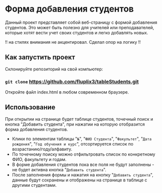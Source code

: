 # Форма добавления студентов
Данный проект представляет собой веб-страницу с формой добавления студентов. Это может быть полезно для учителей или преподавателей, которые хотят вести учет своих студентов и легко добавлять новых.

!! на стилях внимания не акцентировал. Сделал опор на логику !!

## Как запустить проект
Склонируйте репозиторий на свой компьютер:

### `git clone` https://github.com/fluplix3/tableStudents.git
Откройте файл index.html в любом современном браузере.

## Использование
При открытии на странице будет таблице студентов, точечный поиск и кнопка "Добавить студента", при нажатии на которую отобразится форма добавления студентов.
- Клики по элементам таблицы "`№`", "`ФИО Студента`", "`Факультет`", "`Дата рождения`", "`Год обучения и курс`", отсортируется список по возрастанию/году/алфавиту.
- По точечному поиску можно отфильтровать список по конкретному ФИО, факультету и годам.
- В форме добавления студентов пока все поля не будут заполнены - не будет активна кнопка "`Добавить студента`".
- После заполнения формы и нажатия на кнопку "`Добавить студента`", данные будут сохранены и отображены на странице в таблице с другими студентами.


